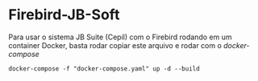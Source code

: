 # Firebird-JB-Soft
Para usar o sistema JB Suite (Cepil) com o Firebird rodando em um container Docker, basta rodar copiar este arquivo e rodar com o *docker-compose*

```
docker-compose -f "docker-compose.yaml" up -d --build 
```

